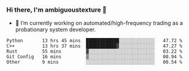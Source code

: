### Hi there, I'm ambiguoustexture 👋

<!--
**ambiguoustexture/ambiguoustexture** is a ✨ _special_ ✨ repository because its `README.md` (this file) appears on your GitHub profile.

Here are some ideas to get you started:
-->
- 🔭 I’m currently working on automated/high-frequency trading as a probationary system developer.
<!--START_SECTION:waka-->

```text
Python       13 hrs 45 mins  ████████████░░░░░░░░░░░░░   47.72 %
C++          13 hrs 37 mins  ███████████▓░░░░░░░░░░░░░   47.27 %
Rust         55 mins         ▓░░░░░░░░░░░░░░░░░░░░░░░░   03.22 %
Git Config   16 mins         ▒░░░░░░░░░░░░░░░░░░░░░░░░   00.94 %
Other        9 mins          ░░░░░░░░░░░░░░░░░░░░░░░░░   00.54 %
```

<!--END_SECTION:waka-->
